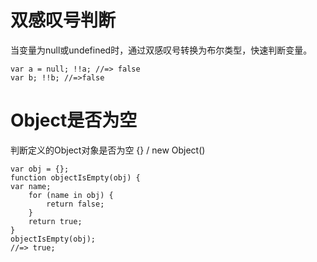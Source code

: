 # 双感叹号判断

当变量为null或undefined时，通过双感叹号转换为布尔类型，快速判断变量。


    var a = null; !!a; //=> false
    var b; !!b; //=>false


# Object是否为空

判断定义的Object对象是否为空 {} / new Object()

    var obj = {};
    function objectIsEmpty(obj) {
    var name;
        for (name in obj) {
            return false;
        }
        return true;
    }
    objectIsEmpty(obj);
    //=> true;
